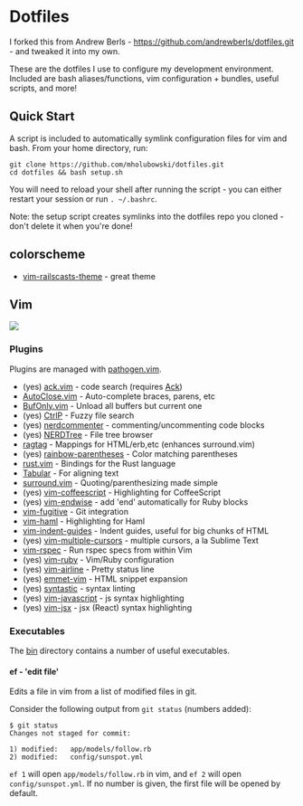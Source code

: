 # Dotfiles

I forked this from Andrew Berls - https://github.com/andrewberls/dotfiles.git - and tweaked it into my own.

These are the dotfiles I use to configure my development environment. Included are bash aliases/functions, vim configuration + bundles, useful scripts, and more!

## Quick Start
A script is included to automatically symlink configuration files for vim and bash. From your home directory, run:

```
git clone https://github.com/mholubowski/dotfiles.git
cd dotfiles && bash setup.sh
```

You will need to reload your shell after running the script - you can either restart your session or run
`. ~/.bashrc`.

Note: the setup script creates symlinks into the dotfiles repo you cloned - don't delete it when you're done!

## colorscheme

* [vim-railscasts-theme](https://github.com/jpo/vim-railscasts-theme) - great theme

## Vim

![](https://dl.dropboxusercontent.com/u/7949088/dotfiles/vim.png)

### Plugins
Plugins are managed with [pathogen.vim](http://www.vim.org/scripts/script.php?script_id=2332).

* (yes) [ack.vim](https://github.com/mileszs/ack.vim) - code search (requires [Ack](http://beyondgrep.com/))
* [AutoClose.vim](http://www.vim.org/scripts/script.php?script_id=1849) - Auto-complete braces, parens, etc
* [BufOnly.vim](http://www.vim.org/scripts/script.php?script_id=1071) - Unload all buffers but current one
* (yes) [CtrlP](https://github.com/ctrlpvim/ctrlp.vim) - Fuzzy file search
* (yes) [nerdcommenter](http://www.vim.org/scripts/script.php?script_id=1218) - commenting/uncommenting code blocks
* (yes) [NERDTree](http://www.vim.org/scripts/script.php?script_id=1658) - File tree browser
* [ragtag](http://www.vim.org/scripts/script.php?script_id=1896) - Mappings for HTML/erb,etc (enhances surround.vim)
* (yes) [rainbow-parentheses](https://github.com/kien/rainbow_parentheses.vim) - Color matching parentheses
* [rust.vim](https://github.com/rust-lang/rust.vim) - Bindings for the Rust language
* [Tabular](https://github.com/godlygeek/tabular) - For aligning text
* [surround.vim](http://www.vim.org/scripts/script.php?script_id=1697) - Quoting/parenthesizing made simple
* (yes) [vim-coffeescript](https://github.com/kchmck/vim-coffee-script) - Highlighting for CoffeeScript
* (yes) [vim-endwise](https://github.com/tpope/vim-endwise) - add 'end' automatically for Ruby blocks
* [vim-fugitive](https://github.com/tpope/vim-fugitive) - Git integration
* [vim-haml](https://github.com/tpope/vim-haml) - Highlighting for Haml
* [vim-indent-guides](https://github.com/nathanaelkane/vim-indent-guides) - Indent guides, useful for big chunks of HTML
* (yes) [vim-multiple-cursors](https://github.com/terryma/vim-multiple-cursors) - multiple cursors, a la Sublime Text
* [vim-rspec](https://github.com/thoughtbot/vim-rspec) - Run rspec specs from within Vim
* (yes) [vim-ruby](https://github.com/vim-ruby/vim-ruby) - Vim/Ruby configuration
* (yes) [vim-airline](https://github.com/vim-airline/vim-airline) - Pretty status line
* (yes) [emmet-vim](https://github.com/mattn/emmet-vim) - HTML snippet expansion
* (yes) [syntastic](http://vimawesome.com/plugin/syntastic) - syntax linting
* (yes) [vim-javascript](https://github.com/pangloss/vim-javascript) - js syntax highlighting
* (yes) [vim-jsx](https://github.com/mxw/vim-jsx) - jsx (React) syntax highlighting

### Executables

The [bin](http://github.com/andrewberls/dotfiles/tree/master/bin) directory contains a number
of useful executables.

#### ef - 'edit file'

Edits a file in vim from a list of modified files in git.

Consider the following output from `git status` (numbers added):

```
$ git status
Changes not staged for commit:

1) modified:   app/models/follow.rb
2) modified:   config/sunspot.yml
```

`ef 1` will open `app/models/follow.rb` in vim, and `ef 2` will open `config/sunspot.yml`.
If no number is given, the first file will be opened by default.
